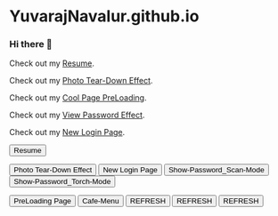 # YuvarajNavalur.github.io

### Hi there 👋

<!--
**YuvarajNavalur/yuvarajnavalur** is a ✨ _special_ ✨ repository because its `README.md` (this file) appears on your GitHub profile.

Here are some ideas to get you started:

- 🔭 I’m currently working on ...
- 🌱 I’m currently learning ...
- 👯 I’m looking to collaborate on ...
- 🤔 I’m looking for help with ...
- 💬 Ask me about ...
- 📫 How to reach me: ...
- 😄 Pronouns: ...
- ⚡ Fun fact: ...
-->
<p>Check out  my <a href="https://yuvarajnavalur.github.io/resume/" target="_blank" rel="noopener noreferrer">Resume</a>.</p>
<p>Check out  my <a href="https://yuvarajnavalur.github.io/Photo-Tear-Effect/" target="_blank" rel="noopener noreferrer">Photo Tear-Down Effect</a>.</p>
<p>Check out  my <a href="https://yuvarajnavalur.github.io/PreLoader/" target="_blank" rel="noopener noreferrer">Cool Page PreLoading</a>.</p>
<p>Check out  my <a href="https://yuvarajnavalur.github.io/View-form-password-flashlight-effect-CSS/" target="_blank" rel="noopener noreferrer">View Password Effect</a>.</p>

<p>Check out  my <a href="https://yuvarajnavalur.github.io/New-login-page/" target="_blank" rel="noopener noreferrer">New Login Page</a>.</p>



<button onclick="location.href='https://yuvarajnavalur.github.io/resume/'" id="submit">Resume</button>

<button onclick="location.href='https://yuvarajnavalur.github.io/Photo-Tear-Effect/'" id="submit">Photo Tear-Down Effect</button>
<button onclick="location.href='https://yuvarajnavalur.github.io/New-login-page/'" id="submit">New Login Page</button>
<button onclick="location.href='https://yuvarajnavalur.github.io/Show-Password_Scan-Mode/'" id="submit">Show-Password_Scan-Mode</button>
<button onclick="location.href='https://yuvarajnavalur.github.io/View-form-password-flashlight-effect-CSS/'" id="submit">Show-Password_Torch-Mode</button>

<button onclick="location.href='https://yuvarajnavalur.github.io/PreLoader/'" id="submit">PreLoading Page</button>
<button onclick="location.href='https://yuvarajnavalur.github.io/Cafe-Menu-Layout/'" id="submit">Cafe-Menu</button>
<button onclick="location.href='https://yuvarajnavalur.github.io/'" id="submit">REFRESH</button>
<button onclick="location.href='https://yuvarajnavalur.github.io/'" id="submit">REFRESH</button>
<button onclick="location.href='https://yuvarajnavalur.github.io/'" id="submit">REFRESH</button>

